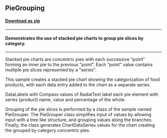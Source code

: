 ## PieGrouping
#### [Download as zip](https://minhaskamal.github.io/DownGit/#/home?url=https://github.com/GrapeCity/ComponentOne-WinForms-Samples/tree/master/NetFramework\Charts\VB\PieGrouping)
____
#### Demonstrates the use of stacked pie charts to group pie slices by category.
____
Stacked pie charts are concentric pies with each successive "point" forming an inner pie to the previous "point".  Each "point" value contains multiple pie slices represented by a "series". 

This sample creates a stacked pie chart showing the categorization of food products, with each data entry added to the chart as a separate series. 

DataLabels with Compass values of RadialText label each pie element with series (product) name, value and percentage of the whole. 

Grouping of the pie slices is performed by a class of the sample named PieGrouper.  The PieGrouper class simplifies input of values by allowing input with a tree like structure, and grouping values along the branches.  Finally, the class generates ChartDataSeries values for the chart creating the grouped by category concentric pies. 